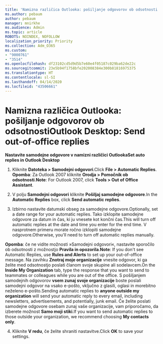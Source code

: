 ```yaml
---
title: 'Namizna različica Outlooka: pošiljanje odgovorov ob odsotnosti'
ms.author: pebaum
author: pebaum
manager: mnirkhe
ms.audience: Admin
ms.topic: article
ROBOTS: NOINDEX, NOFOLLOW
localization_priority: Priority
ms.collection: Adm_O365
ms.custom:
- "9000761"
- "3514"
ms.openlocfilehash: df23102cd5d9d5b7e60e4f05187c029ba62de22c
ms.sourcegitcommit: 23e5b94f1758bfe202008384e300b81816975375
ms.translationtype: HT
ms.contentlocale: sl-SI
ms.lasthandoff: 04/14/2020
ms.locfileid: "43506661"
---
```

# <a name="outlook-desktop-send-out-of-office-replies"></a><span data-ttu-id="5f8b9-102">Namizna različica Outlooka: pošiljanje odgovorov ob odsotnosti</span><span class="sxs-lookup"><span data-stu-id="5f8b9-102">Outlook Desktop: Send out-of-office replies</span></span>

<span data-ttu-id="5f8b9-103">**Nastavite samodejne odgovore v namizni različici Outlooka**</span><span class="sxs-lookup"><span data-stu-id="5f8b9-103">**Set auto replies in Outlook Desktop**</span></span>

1. <span data-ttu-id="5f8b9-104">Kliknite **Datoteka > Samodejni odgovori**.</span><span class="sxs-lookup"><span data-stu-id="5f8b9-104">Click **File > Automatic Replies**.</span></span> <span data-ttu-id="5f8b9-105">**Opomba**: Za Outlook 2007 kliknite **Orodja > Pomočnik ob odsotnosti**.</span><span class="sxs-lookup"><span data-stu-id="5f8b9-105">**Note**: For Outlook 2007, click **Tools > Out of Office Assistant**.</span></span>

2. <span data-ttu-id="5f8b9-106">V polju **Samodejni odgovori** kliknite **Pošiljaj samodejne odgovore**.</span><span class="sxs-lookup"><span data-stu-id="5f8b9-106">In the **Automatic Replies** box, click **Send automatic replies**.</span></span>

3. <span data-ttu-id="5f8b9-107">Izbirno nastavite datumski obseg za samodejne odgovore.</span><span class="sxs-lookup"><span data-stu-id="5f8b9-107">Optionally, set a date range for your automatic replies.</span></span> <span data-ttu-id="5f8b9-108">Tako izklopite samodejne odgovore za datum in čas, ki ju vnesete kot končni čas.</span><span class="sxs-lookup"><span data-stu-id="5f8b9-108">This will turn off automatic replies at the date and time you enter for the end time.</span></span> <span data-ttu-id="5f8b9-109">V nasprotnem primeru morate ročno izklopiti samodejne odgovore.</span><span class="sxs-lookup"><span data-stu-id="5f8b9-109">Otherwise, you'll need to turn off automatic replies manually.</span></span>

<span data-ttu-id="5f8b9-110">**Opomba**: če ne vidite možnosti »Samodejni odgovori«, nastavite sporočilo ob odsotnosti z možnostjo **Pravila in opozorila**.</span><span class="sxs-lookup"><span data-stu-id="5f8b9-110">**Note**: If you don't see Automatic Replies, use **Rules and Alerts** to set up your out-of-office message.</span></span> <span data-ttu-id="5f8b9-111">Na zavihku **Znotraj moje organizacije** vnesite odgovor, ki ga želite med odsotnostjo poslati članom svoje skupine ali sodelavcem.</span><span class="sxs-lookup"><span data-stu-id="5f8b9-111">On the **Inside My Organization** tab, type the response that you want to send to teammates or colleagues while you are out of the office.</span></span> <span data-ttu-id="5f8b9-112">S pošiljanjem samodejnih odgovorov **vsem zunaj svoje organizacije** boste poslali samodejni odgovor na vsako e-pošto, vključno z glasili, oglasi in morebitno neželeno e-pošto.</span><span class="sxs-lookup"><span data-stu-id="5f8b9-112">Sending automatic replies to **anyone outside my organization** will send your automatic reply to every email, including newsletters, advertisements, and potentially, junk email.</span></span> <span data-ttu-id="5f8b9-113">Če želite poslati samodejne odgovore osebam zunaj vaše organizacije, vam priporočamo, da izberete možnost **Samo moji stiki**.</span><span class="sxs-lookup"><span data-stu-id="5f8b9-113">If you want to send automatic replies to those outside your organization, we recommend choosing **My contacts only**.</span></span>

4. <span data-ttu-id="5f8b9-114">Kliknite **V redu**, če želite shraniti nastavitve.</span><span class="sxs-lookup"><span data-stu-id="5f8b9-114">Click **OK** to save your settings.</span></span>
